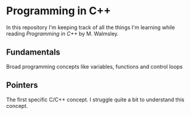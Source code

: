 # Programming in C++

In this repository I'm keeping track of all the things I'm learning while reading *Programming in C++* by M. Walmsley.

## Fundamentals

Broad programming concepts like variables, functions and control loops

## Pointers

The first specific C/C++ concept. I struggle quite a bit to understand this concept.
